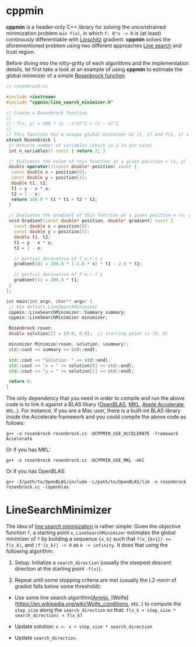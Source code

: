 cppmin
======

__cppmin__ is a header-only C++ library for solving the unconstrained
minimization problem `min f(x)`, in which `f: R^n -> R` is (at least)
continously differentiable with [Lipschitz](https://en.wikipedia.org/wiki/Lipschitz_continuity) gradient. __cppmin__ solves the aforementioned problem using
two different approaches [Line search](https://en.wikipedia.org/wiki/Line_search) and trust region.

Before diving into the nitty-gritty of each algorithms and the implementation
details, let first take a look at an example of using __cppmin__ to estimate
the global minimizer of a simple [Rosenbrock function](https://en.wikipedia.org/wiki/Rosenbrock_function)

```cpp
// rosenbrock.cc

#include <iostream>
#include "cppmin/line_search_minimizer.h"

// Create a Rosenbrock function
//
//  f(x, y) = 100 * (y - x^2)^2 + (1 - x)^2
//
// This function has a unique global minimizer at (1, 1) and f(1, 1) = 0
struct Rosenbrock {
 // Returns number of variables (which is 2 in our case)
 int n_variables() const { return 2; }

 // Evaluates the value of this function at a given position = (x, y)
 double operator()(const double* position) const {
  const double x = position[0];
  const double y = position[1];
  double t1, t2;
  t1 = y - x * x;
  t2 = 1 - x;
  return 100.0 * t1 * t1 + t2 * t2;
 }

 // Evaluates the gradient of this function at a given position = (x, y)
 void Gradient(const double* position, double* gradient) const {
   const double x = position[0];
   const double y = position[1];
   double t1, t2;
   t1 = y - x * x;
   t2 = 1 - x;

   // partial derivative of f w.r.t x
   gradient[0] = 200.0 * (-2.0 * x) * t1 - 2.0 * t2;

   // partial derivative of f w.r.t y
   gradient[1] = 200.0 * t1;
 }
};

int main(int argc, char** argv) {
 // Use default LineSearchMinimizer
 cppmin::LineSearchMinimizer::Summary summary;
 cppmin::LineSearchMinimizer minimizer;

 Rosenbrock rosen;
 double solution[2] = {0.0, 0.0};  // starting point is (0, 0)

 minimizer.Minimize(rosen, solution, &summary);
 std::cout << summary << std::endl;

 std::cout << "Solution: " << std::endl;
 std::cout << "x = " << solution[0] << std::endl;
 std::cout << "y = " << solution[1] << std::endl;

 return 0;
}

```
The only dependency that you need in order to compile and run the above code
is to link it against a BLAS libary ([OpenBLAS](https://www.openblas.net/), [MKL](https://software.intel.com/en-us/mkl), [Apple Accelerate](https://developer.apple.com/documentation/accelerate/blas?language=objc), etc..). For instance, if you are a Mac user, there is a built-int BLAS library inside the Accelerate framework and you could compile the above code as follows:

```shell
g++ -o rosenbrock rosenbrock.cc -DCPPMIN_USE_ACCELERATE -framework Accelerate
```

Or if you has MKL:

```shell
g++ -o rosenbrock rosenbrock.cc -DCPPMIN_USE_MKL -mkl
```

Or if you has OpenBLAS:

```shell
g++ -I/path/to/OpenBLAS/include -L/path/to/OpenBLAS/lib -o rosenbrock rosenbrock.cc -lopenblas
```

LineSearchMinimizer
===================

The idea of [line search minimization](https://en.wikipedia.org/wiki/Line_search) is rather simple:
Given the objective function `f`, a starting point `x`, `LineSearchMinimizer`
estimates the global minimizer of `f` by building a sequence `{x_k}` such that `f(x_{k+1}) <= f(x_k)`, and `|f'(x_k)| -> 0` as `k -> infinity`. It does that using the following algorithm:

1. Setup: Initialize a `search_direction` (usually the steepest descent direction at the starting point `-f(x)`).

2. Repeat until some stopping criteria are met (usually the L2-norm of
gradiet falls below some threshold):
  * Use some line search algorithm([Armijo](https://en.wikipedia.org/wiki/Backtracking_line_search), [Wolfe](https://en.wikipedia.org/wiki/Wolfe_conditions, etc..) to compute the `step_size` along the `search_direction` so that:
    `f(x_k + step_size * search_direction) < f(x_k)`
  
  * Update solution: `x <- x + step_size * search_direction`

  * Update `search_direction`.
